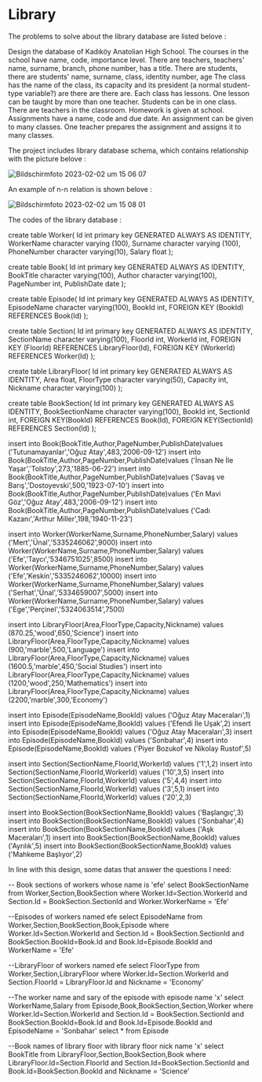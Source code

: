 # Library

The problems to solve about the library database are listed belove : 

Design the database of Kadıköy Anatolian High School.
  The courses in the school have name, code, importance level.
  There are teachers, teachers' name, surname, branch, phone number, has a title.
  There are students, there are students' name, surname, class, identity number, age
  The class has the name of the class, its capacity and its president (a normal student-type
  variable?) are there are there are.
  Each class has lessons.
  One lesson can be taught by more than one teacher.
  Students can be in one class.
  There are teachers in the classroom.
  Homework is given at school. Assignments have a name, code and due date. 
  An assignment can be given to many classes. One teacher prepares the assignment and assigns it to many classes.


The project includes library database schema, which contains relationship with the picture belove : 

![Bildschirmfoto 2023-02-02 um 15 06 07](https://user-images.githubusercontent.com/120198895/216320235-17827208-4860-4e36-a536-8624ce033416.png)

An example of n-n relation is shown belove : 

![Bildschirmfoto 2023-02-02 um 15 08 01](https://user-images.githubusercontent.com/120198895/216320583-ef302a9a-a14e-4fff-80a5-f130c92d1f43.png)

The codes of the library database : 

create table Worker(
Id int primary key GENERATED ALWAYS AS IDENTITY,
WorkerName character varying (100),
Surname character varying (100),
PhoneNumber character varying(10),
Salary float
);

create table Book(
Id int primary key GENERATED ALWAYS AS IDENTITY,
BookTitle character varying(100),
Author character varying(100),
PageNumber int,
PublishDate date
);

create table Episode(
Id int primary key GENERATED ALWAYS AS IDENTITY,
EpisodeName character varying(100),
BookId int,
FOREIGN KEY (BookId) REFERENCES Book(Id)
);

create table Section(
Id int primary key GENERATED ALWAYS AS IDENTITY,
SectionName character varying(100),
FloorId int,
WorkerId int,
FOREIGN KEY (FloorId) REFERENCES LibraryFloor(Id),
FOREIGN KEY (WorkerId) REFERENCES Worker(Id)
);

create table LibraryFloor(
Id int primary key GENERATED ALWAYS AS IDENTITY,
Area float,
FloorType character varying(50),
Capacity int,
Nickname character varying(100)
);

create table BookSection(
Id int primary key GENERATED ALWAYS AS IDENTITY,
BookSectionName character varying(100),
BookId int,
SectionId int,
FOREIGN KEY(BookId) REFERENCES Book(Id),
FOREIGN KEY(SectionId) REFERENCES Section(Id)
);

insert into Book(BookTitle,Author,PageNumber,PublishDate)values ('Tutunamayanlar','Oğuz Atay',483,'2006-09-12')
insert into Book(BookTitle,Author,PageNumber,PublishDate)values ('İnsan Ne İle Yaşar','Tolstoy',273,'1885-06-22')
insert into Book(BookTitle,Author,PageNumber,PublishDate)values ('Savaş ve Barış','Dostoyevski',500,'1923-07-10')
insert into Book(BookTitle,Author,PageNumber,PublishDate)values ('En Mavi Göz','Oğuz Atay',483,'2006-09-12')
insert into Book(BookTitle,Author,PageNumber,PublishDate)values ('Cadı Kazanı','Arthur Miller',198,'1940-11-23')

insert into Worker(WorkerName,Surname,PhoneNumber,Salary) values ('Mert','Ünal','5335246062',9000)
insert into Worker(WorkerName,Surname,PhoneNumber,Salary) values ('Efe','Taycı','5346751025',8500)
insert into Worker(WorkerName,Surname,PhoneNumber,Salary) values ('Efe','Keskin','5335246062',10000)
insert into Worker(WorkerName,Surname,PhoneNumber,Salary) values ('Serhat','Ünal','5334659007',5000)
insert into Worker(WorkerName,Surname,PhoneNumber,Salary) values ('Ege','Perçinel','5324063514',7500)

insert into LibraryFloor(Area,FloorType,Capacity,Nickname) values (870.25,'wood',650,'Science')
insert into LibraryFloor(Area,FloorType,Capacity,Nickname) values (900,'marble',500,'Language')
insert into LibraryFloor(Area,FloorType,Capacity,Nickname) values (1600.5,'marble',450,'Social Studies')
insert into LibraryFloor(Area,FloorType,Capacity,Nickname) values (1200,'wood',250,'Mathematics')
insert into LibraryFloor(Area,FloorType,Capacity,Nickname) values (2200,'marble',300,'Economy')

insert into Episode(EpisodeName,BookId) values ('Oğuz Atay Maceraları',1)
insert into Episode(EpisodeName,BookId) values ('Efendi İle Uşak',2)
insert into Episode(EpisodeName,BookId) values ('Oğuz Atay Maceraları',3)
insert into Episode(EpisodeName,BookId) values ('Sonbahar',4)
insert into Episode(EpisodeName,BookId) values ('Piyer Bozukof ve Nikolay Rustof',5)

insert into Section(SectionName,FloorId,WorkerId) values ('1',1,2)
insert into Section(SectionName,FloorId,WorkerId) values ('10',3,5)
insert into Section(SectionName,FloorId,WorkerId) values ('5',4,4)
insert into Section(SectionName,FloorId,WorkerId) values ('3',5,1)
insert into Section(SectionName,FloorId,WorkerId) values ('20',2,3)

insert into BookSection(BookSectionName,BookId) values ('Başlangıç',3)
insert into BookSection(BookSectionName,BookId) values ('Sonbahar',4)
insert into BookSection(BookSectionName,BookId) values ('Aşk Maceraları',1)
insert into BookSection(BookSectionName,BookId) values ('Ayrılık',5)
insert into BookSection(BookSectionName,BookId) values ('Mahkeme Başlıyor',2)

In line with this design, some datas that answer the questions I need:

-- Book sections of workers whose name is 'efe'
select BookSectionName from Worker,Section,BookSection
where Worker.Id=Section.WorkerId
and Section.Id = BookSection.SectionId
and Worker.WorkerName = 'Efe'

--Episodes of workers named efe
select EpisodeName 
from Worker,Section,BookSection,Book,Episode
where Worker.Id=Section.WorkerId
and Section.Id = BookSection.SectionId
and BookSection.BookId=Book.Id
and Book.Id=Episode.BookId
and WorkerName = 'Efe' 

--LibraryFloor of workers named efe 
select FloorType from Worker,Section,LibraryFloor
where Worker.Id=Section.WorkerId
and Section.FloorId = LibraryFloor.Id
and Nickname = 'Economy'

--The worker name and sary of the episode with episode name 'x'
select WorkerName,Salary from Episode,Book,BookSection,Section,Worker
where Worker.Id=Section.WorkerId
and Section.Id = BookSection.SectionId
and BookSection.BookId=Book.Id
and Book.Id=Episode.BookId
and EpisodeName = 'Sonbahar'
select * from Episode

--Book names of library floor with library floor nick name 'x'
select BookTitle from LibraryFloor,Section,BookSection,Book
where LibraryFloor.Id=Section.FloorId
and Section.Id=BookSection.SectionId
and Book.Id=BookSection.BookId
and Nickname = 'Science'
